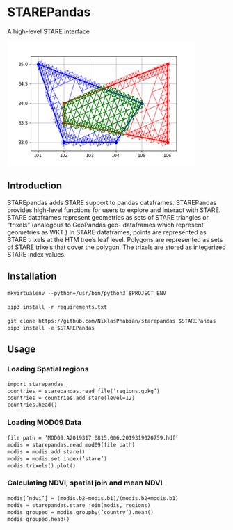 # STAREPandas
A high-level STARE interface

![Example 1](examples/intersection.png)

## Introduction
STAREpandas adds STARE support to pandas dataframes.
STAREPandas provides high-level functions for users to explore and interact with STARE.
STARE dataframes represent geometries as sets of STARE
triangles or ”trixels” (analogous to GeoPandas geo-
dataframes which represent geometries as WKT.) In
STARE dataframes, points are represented as STARE trixels at the HTM tree’s leaf level.
Polygons are represented as sets of STARE trixels that cover the polygon. The
trixels are stored as integerized STARE index values.


## Installation

    mkvirtualenv --python=/usr/bin/python3 $PROJECT_ENV

    pip3 install -r requirements.txt

    git clone https://github.com/NiklasPhabian/starepandas $STAREPandas
    pip3 install -e $STAREPandas
    
    
## Usage

### Loading Spatial regions

    import starepandas
    countries = starepandas.read file(’regions.gpkg’)
    countries = countries.add stare(level=12)
    countries.head()
    
### Loading MOD09 Data

    file path = ’MOD09.A2019317.0815.006.2019319020759.hdf’
    modis = starepandas.read mod09(file path)
    modis = modis.add stare()
    modis = modis.set index(’stare’)
    modis.trixels().plot()
    
    
### Calculating NDVI, spatial join and mean NDVI

    modis[’ndvi’] = (modis.b2−modis.b1)/(modis.b2+modis.b1)
    modis = starepandas.stare join(modis, regions)
    modis grouped = modis.groupby(’country’).mean()
    modis grouped.head()



